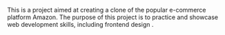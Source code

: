 This is a project aimed at creating a clone of the popular e-commerce platform Amazon. The purpose of this project is to practice and showcase web development skills, including frontend design .
